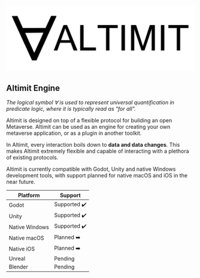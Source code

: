 ![Altimit logo](/logo.png)

## Altimit Engine

<i>The logical symbol ∀ is used to represent universal quantification in predicate logic, where it is typically read as "for all".</i>

Altimit is designed on top of a flexible protocol for building an open Metaverse. Altimit can be used as an engine for creating your own metaverse application, or as a plugin in another toolkit.

In Altimit, every interaction boils down to <b>data and data changes</b>. This makes Altimit extremely flexible and capable of interacting with a plethora of existing protocols.

Altimit is currently compatible with Godot, Unity and native Windows development tools, with support planned for native macOS and iOS in the near future.

Platform | Support |
--- | --- | 
Godot | Supported ✔️ |
Unity | Supported ✔️ |
Native Windows | Supported ✔️ |
Native macOS | Planned ➡️ |
Native iOS | Planned ➡️ |
Unreal | Pending |
Blender | Pending |

